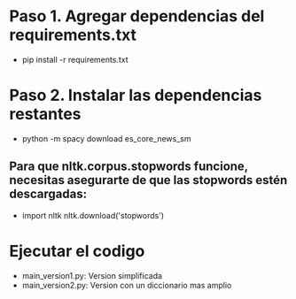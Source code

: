 # Paso 1. Agregar dependencias del requirements.txt
- pip install  -r requirements.txt
# Paso 2. Instalar las dependencias restantes
- python -m spacy download es_core_news_sm

## Para que nltk.corpus.stopwords funcione, necesitas asegurarte de que las stopwords estén descargadas:
- import nltk nltk.download('stopwords')
# Ejecutar el codigo 
- main_version1.py: Version simplificada  
- main_version2.py: Version con un diccionario mas amplio 
